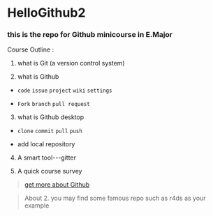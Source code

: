 # HelloGithub2


### this is the repo for Github minicourse in E.Major 





Course Outline : 

 1. what is Git (a version control system)
 
 2. what is Github
 
 - `code` `issue` `project` `wiki` `settings`
 
 - `Fork` `branch` `pull request`
 
 3. what is Github desktop
 
 - `clone` `commit` `pull` `push`
 
 - add local repository
 
 4. A smart tool---gitter

 5. A quick course survey

> [get more about Github](https://www.ithome.com.tw/news/95284)

> About 2. you may find some famous repo such as r4ds as your example

